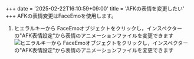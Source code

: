 +++
date = '2025-02-22T16:10:59+09:00'
title = 'AFKの表情を変更したい'
+++
AFKの表情変更はFaceEmoを使用します。

1. ヒエラルキーから FaceEmoオブジェクトをクリックし，インスペクターの"AFK表情設定"から表情のアニメーションファイルを変更できます
![ヒエラルキーから FaceEmoオブジェクトをクリックし，インスペクターの"AFK表情設定"から表情のアニメーションファイルを変更できます](https://storage.umi-no-yamaneko.jp/docs_assets/avatar/amami-tone/FAQ/faq-00003/faq-00003_001.png)